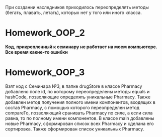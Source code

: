 При создании наследников приходилось переопределять методы (бегать, плавать, летать), которых нет у того или иного класса.


# Homework_OOP_2
**Код, прикрепленный к семинару не работает на моем компьютере. Все время какие-то ошибки**

# Homework_OOP_3
Взят код с Семинара №3, в папке drugStore в классе Pharmacy добавлено поле id, по которому переопределены методы equals и hashCode, позволяющие определять уникальные Pharmacy.
Также добавлен метод получения полного имени компонентов, входящих в состав Pharmacy, с помощью которого переопределен метод compareTo, позволяющий сранивать Pharmacy по силе, а если сила равна, то по полному имени компонентов.
В классе main добавлены новые Pharmacy, сформирован список всех Pharmacy и сделана его сортировка. Также сформирован список уникальных Pharmacy.

